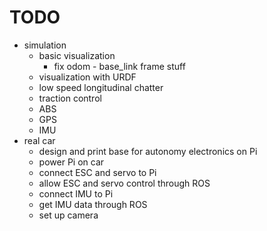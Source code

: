 # TODO

- simulation
  - basic visualization
    - fix odom - base_link frame stuff
  - visualization with URDF
  - low speed longitudinal chatter
  - traction control
  - ABS
  - GPS
  - IMU
- real car
  - design and print base for autonomy electronics on Pi
  - power Pi on car
  - connect ESC and servo to Pi
  - allow ESC and servo control through ROS
  - connect IMU to Pi
  - get IMU data through ROS
  - set up camera
